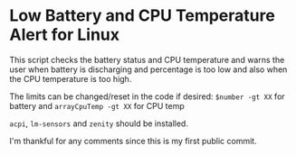 # Low Battery and CPU Temperature Alert for Linux

This script checks the battery status and CPU temperature and warns the user
when battery is discharging and percentage is too low and also
when the CPU temperature is too high.

The limits can be changed/reset in the code if desired:
```$number -gt XX``` for battery and ```arrayCpuTemp -gt XX``` for CPU temp

```acpi```, ```lm-sensors``` and ```zenity``` should be installed.



I'm thankful for any comments since this is my first public commit.
